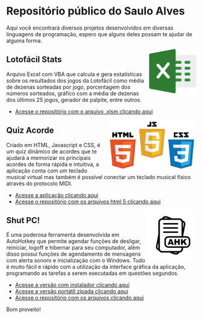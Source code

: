 # Repositório público do Saulo Alves

Aqui você encontrará diversos projetos desenvolvidos em diversas linguagens de programação, espero que alguns deles possam te ajudar de alguma forma.

<img align="right" src="images/excel.png" width="125">

## Lotofácil Stats

Arquivo Excel com VBA que calcula e gera estatísticas sobre os resultados dos jogos da Lotofácil como média de dezenas sorteadas por jogo, porcentagem dos números sorteados, gráfico com a média de dezenas dos últimos 25 jogos, gerador de palpite, entre outros. 
* [Acesse o repositório com o arquivo .xlsm clicando aqui](https://github.com/SauloAlves10/lotofacil-stats)

<img align="right" src="images/html_js_css.png" width="235">

## Quiz Acorde

Criado em HTML, Javascript e CSS, é um quiz dinâmico de acordes que te ajudará a memorizar os principais acordes de forma rápida e intuitiva, a aplicação conta com um teclado musical virtual mas também é possível conectar um teclado musical físico através do protocolo MIDI.
* [Acesse a aplicação clicando aqui](https://sauloalves10.github.io/quiz-acorde/)
* [Acesse o repositório com os arquivos html 5 clicando aqui](https://github.com/SauloAlves10/quiz-acorde)

<img align="right" src="images/ahk.png" width="135">

## Shut PC!

É uma poderosa ferramenta desenvolvida em AutoHotkey que permite agendar funções de desligar, reiniciar, logoff e hibernar para seu computador, além disso possui funções de agendamento de mensagens com alerta sonoro e inicialização com o Windows. Tudo é muito fácil e rápido com a utilização da interface gráfica da aplicação, programando as tarefas a serem executadas em questões segundos.
* [Acesse a versão com instalador clicando aqui](https://github.com/SauloAlves10/shut-pc/tree/main/Shut%20PC!%201.2%20Installer)
* [Acesse a versão portátil zipada clicando aqui](https://github.com/SauloAlves10/shut-pc/tree/main/Shut%20PC!%201.2%20Portable)
* [Acesse o repositório com os arquivos clicando aqui](https://github.com/SauloAlves10/shut-pc)

Bom proveito!

